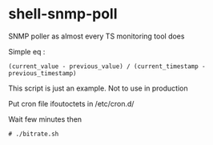 # shell-snmp-poll

SNMP poller as almost every TS monitoring tool does

Simple eq :

`(current_value - previous_value) / (current_timestamp - previous_timestamp)`

This script is just an example. Not to use in production

Put cron file ifoutoctets in /etc/cron.d/

Wait few minutes then

`# ./bitrate.sh`
